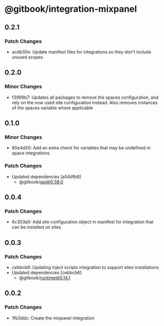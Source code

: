 # @gitbook/integration-mixpanel

## 0.2.1

### Patch Changes

-   acdb30e: Update manifest files for integrations so they don't include unused scopes

## 0.2.0

### Minor Changes

-   f3999b7: Updates all packages to remove the spaces configuration, and rely on the now used site configuration instead. Also removes instances of the spaces variable where applicable

## 0.1.0

### Minor Changes

-   80e4d20: Add an extra check for variables that may be undefined in space integrations

### Patch Changes

-   Updated dependencies [a04dfb8]
    -   @gitbook/api@0.58.0

## 0.0.4

### Patch Changes

-   6c303a0: Add site configuration object in manifest for integration that can be installed on sites

## 0.0.3

### Patch Changes

-   cebbcb6: Updating inject scripts integration to support sites installations
-   Updated dependencies [cebbcb6]
    -   @gitbook/runtime@0.14.1

## 0.0.2

### Patch Changes

-   1fb3ddc: Create the mixpanel integration
